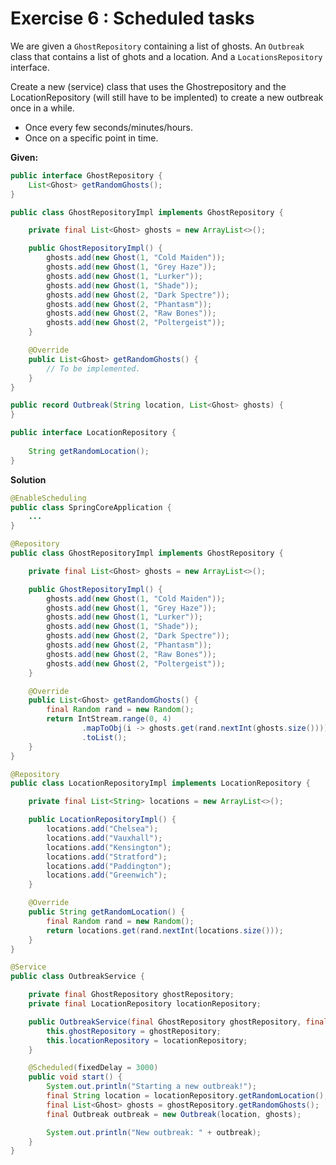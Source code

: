 # Exercise 6 : Scheduled tasks

We are given a ``GhostRepository`` containing a list of ghosts. An ``Outbreak`` class that contains a list of ghots and a location. And a ``LocationsRepository`` interface.

Create a new (service) class that uses the Ghostrepository and the LocationRepository (will still have to be implented) to create a new outbreak once in a while.

* Once every few seconds/minutes/hours.
* Once on a specific point in time.

**Given:**

```java
public interface GhostRepository {
    List<Ghost> getRandomGhosts();
}

public class GhostRepositoryImpl implements GhostRepository {

    private final List<Ghost> ghosts = new ArrayList<>();

    public GhostRepositoryImpl() {
        ghosts.add(new Ghost(1, "Cold Maiden"));
        ghosts.add(new Ghost(1, "Grey Haze"));
        ghosts.add(new Ghost(1, "Lurker"));
        ghosts.add(new Ghost(1, "Shade"));
        ghosts.add(new Ghost(2, "Dark Spectre"));
        ghosts.add(new Ghost(2, "Phantasm"));
        ghosts.add(new Ghost(2, "Raw Bones"));
        ghosts.add(new Ghost(2, "Poltergeist"));
    }

    @Override
    public List<Ghost> getRandomGhosts() {
        // To be implemented.
    }
}
```

```java
public record Outbreak(String location, List<Ghost> ghosts) {
}
```

```java
public interface LocationRepository {
    
    String getRandomLocation();
}
```

**Solution**

```java
@EnableScheduling
public class SpringCoreApplication {
    ...
}
```

```java
@Repository
public class GhostRepositoryImpl implements GhostRepository {

    private final List<Ghost> ghosts = new ArrayList<>();

    public GhostRepositoryImpl() {
        ghosts.add(new Ghost(1, "Cold Maiden"));
        ghosts.add(new Ghost(1, "Grey Haze"));
        ghosts.add(new Ghost(1, "Lurker"));
        ghosts.add(new Ghost(1, "Shade"));
        ghosts.add(new Ghost(2, "Dark Spectre"));
        ghosts.add(new Ghost(2, "Phantasm"));
        ghosts.add(new Ghost(2, "Raw Bones"));
        ghosts.add(new Ghost(2, "Poltergeist"));
    }

    @Override
    public List<Ghost> getRandomGhosts() {
        final Random rand = new Random();
        return IntStream.range(0, 4)
                .mapToObj(i -> ghosts.get(rand.nextInt(ghosts.size())))
                .toList();
    }
}
```

```java
@Repository
public class LocationRepositoryImpl implements LocationRepository {

    private final List<String> locations = new ArrayList<>();

    public LocationRepositoryImpl() {
        locations.add("Chelsea");
        locations.add("Vauxhall");
        locations.add("Kensington");
        locations.add("Stratford");
        locations.add("Paddington");
        locations.add("Greenwich");
    }

    @Override
    public String getRandomLocation() {
        final Random rand = new Random();
        return locations.get(rand.nextInt(locations.size()));
    }
}
```

```java
@Service
public class OutbreakService {

    private final GhostRepository ghostRepository;
    private final LocationRepository locationRepository;

    public OutbreakService(final GhostRepository ghostRepository, final LocationRepository locationRepository) {
        this.ghostRepository = ghostRepository;
        this.locationRepository = locationRepository;
    }

    @Scheduled(fixedDelay = 3000)
    public void start() {
        System.out.println("Starting a new outbreak!");
        final String location = locationRepository.getRandomLocation();
        final List<Ghost> ghosts = ghostRepository.getRandomGhosts();
        final Outbreak outbreak = new Outbreak(location, ghosts);

        System.out.println("New outbreak: " + outbreak);
    }
}
```